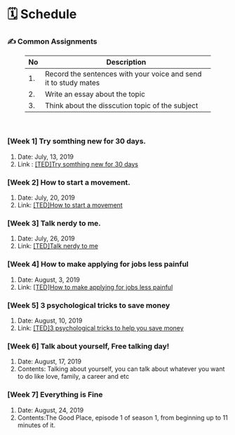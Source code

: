 <h1><a name="header-n45" class="md-header-anchor md-print-anchor" href="af://n45"> </a><span>🗓 Schedule</span></h1>
<h3><a name="header-n46" class="md-header-anchor md-print-anchor" href="af://n46"> </a><span>✍️ Common Assignments</span></h3>
<figure><table>
<thead>
<tr><th><span>No</span></th><th><span>Description</span></th></tr></thead>
<tbody><tr><td><span>1.</span></td><td><span>Record the sentences with your voice and send it to study mates</span></td></tr><tr><td><span>2.</span></td><td><span>Write an essay about the topic</span></td></tr><tr><td><span>3.</span></td><td><span>Think about the disscution topic of the subject</span></td></tr></tbody>
</table></figure>
<p>&nbsp;</p>
<h3><a name="header-n61" class="md-header-anchor md-print-anchor" href="af://n61"> </a><span>[Week 1] Try somthing new for 30 days.</span></h3>
<ol>
<li><span>Date:  July, 13, 2019</span></li>
<li><span>Link : </span><a href='https://www.ted.com/talks/matt_cutts_try_something_new_for_30_days'><span>[TED]Try somthing new for 30 days</span></a></li>

</ol>
<h3><a name="header-n67" class="md-header-anchor md-print-anchor" href="af://n67"> </a><span>[Week 2] How to start a movement.</span></h3>
<ol>
<li><span>Date: July, 20, 2019</span></li>
<li><span>Link: </span><a href='https://www.ted.com/talks/derek_sivers_how_to_start_a_movement'><span>[TED]How to start a movement</span></a></li>

</ol>
<h3><a name="header-n73" class="md-header-anchor md-print-anchor" href="af://n73"> </a><span>[Week 3] Talk nerdy to me.</span></h3>
<ol>
<li><span>Date: July, 26, 2019</span></li>
<li><span>Link: </span><a href='https://www.ted.com/talks/melissa_marshall_talk_nerdy_to_me'><span>[TED]Talk nerdy to me</span></a></li>

</ol>
<h3><a name="header-n79" class="md-header-anchor md-print-anchor" href="af://n79"> </a><span>[Week 4] How to make applying for jobs less painful</span></h3>
<ol>
<li><span>Date: August, 3, 2019</span></li>
<li><span>Link: </span><a href='https://www.ted.com/talks/priyanka_jain_how_to_make_applying_for_jobs_less_painful'><span>[TED]How to make applying for jobs less painful</span></a></li>

</ol>
<h3><a name="header-n79" class="md-header-anchor md-print-anchor" href="af://n79"> </a><span>[Week 5] 3 psychological tricks to save money</span></h3>
<ol>
<li><span>Date: August, 10, 2019</span></li>
<li><span>Link: </span><a href='https://www.ted.com/talks/wendy_de_la_rosa_3_psychological_tricks_to_help_you_save_money'><span>[TED]3 psychological tricks to help you save money</span></a></li>

</ol>
</ol>
<h3><a name="header-n79" class="md-header-anchor md-print-anchor" href="af://n79"> </a><span>[Week 6] Talk about yourself, Free talking day!</span></h3>
<ol>
<li><span>Date: August, 17, 2019</span></li>
<li><span>Contents: Talking about yourself, you can talk about whatever you want to do like love, family, a career and etc</span></li>

</ol>
<h3><a name="header-n79" class="md-header-anchor md-print-anchor" href="af://n79"> </a><span>[Week 7] Everything is Fine</span></h3>
<ol>
<li><span>Date: August, 24, 2019</span></li>
<li><span>Contents:The Good Place, episode 1 of season 1, from beginning up to 11 minutes of it.</span></li>

</ol>
<p>&nbsp;</p>


